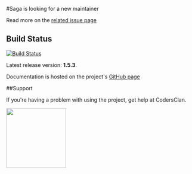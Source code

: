 #Saga is looking for a new maintainer

Read more on the [related issue page](https://github.com/timurstrekalov/saga/issues/122)

## Build Status
[![Build Status](https://secure.travis-ci.org/timurstrekalov/saga.png?branch=master)](http://travis-ci.org/timurstrekalov/saga)

Latest release version: **1.5.3**. 

Documentation is hosted on the project's [GitHub page](http://timurstrekalov.github.com/saga/)

##Support

If you're having a problem with using the project, get help at CodersClan.
 
<a href="http://codersclan.net/forum/index.php?repo_id=68"><img src="http://www.codersclan.net/graphics/getSupport_blue_big.png" width="160"></a>


